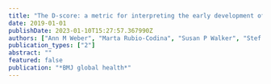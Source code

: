 ```yaml
---
title: "The D-score: a metric for interpreting the early development of infants and toddlers across global settings"
date: 2019-01-01
publishDate: 2023-01-10T15:27:57.367990Z
authors: ["Ann M Weber", "Marta Rubio-Codina", "Susan P Walker", "Stef Van Buuren", "Iris Eekhout", "Sally M Grantham-McGregor", "Maria Caridad Araujo", "Susan M Chang", "Lia CH Fernald", "Jena Derakhshani Hamadani", " others"]
publication_types: ["2"]
abstract: ""
featured: false
publication: "*BMJ global health*"
---
```


